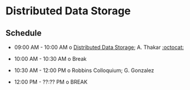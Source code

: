 # Distributed Data Storage

## Schedule

 * 09:00 AM - 10:00 AM  o [Distributed Data Storage](); A. Thakar [:octocat:]()

 * 10:00 AM - 10:30 AM  o  Break
 * 10:30 AM - 12:00 PM  o  Robbins Colloquium; G. Gonzalez
 * 12:00 PM - ??:?? PM  o  BREAK
